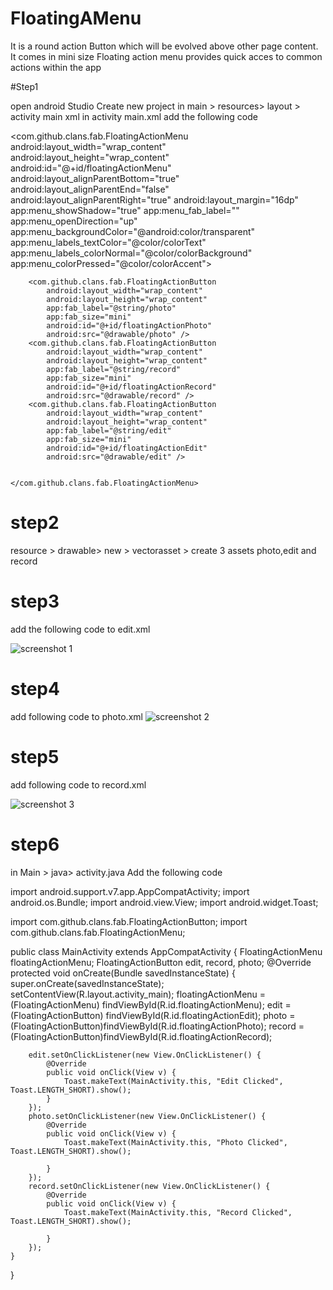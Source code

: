# FloatingAMenu
It is a round action Button  which will be evolved above other page content. It comes in mini size
Floating action menu provides quick acces to common actions within the app

#Step1 

open android Studio
Create new project
in main > resources> layout > activity main xml 
in activity main.xml  add the following code

<?xml version="1.0" encoding="utf-8"?>
<RelativeLayout xmlns:android="http://schemas.android.com/apk/res/android"
    android:layout_width="match_parent"
    android:layout_height="match_parent"
    xmlns:app="http://schemas.android.com/apk/res-auto">
    <com.github.clans.fab.FloatingActionMenu
        android:layout_width="wrap_content"
        android:layout_height="wrap_content"
        android:id="@+id/floatingActionMenu"
        android:layout_alignParentBottom="true"
        android:layout_alignParentEnd="false"
        android:layout_alignParentRight="true"
        android:layout_margin="16dp"
        app:menu_showShadow="true"
        app:menu_fab_label=""
        app:menu_openDirection="up"
        app:menu_backgroundColor="@android:color/transparent"
        app:menu_labels_textColor="@color/colorText"
        app:menu_labels_colorNormal="@color/colorBackground"
        app:menu_colorPressed="@color/colorAccent">

        <com.github.clans.fab.FloatingActionButton
            android:layout_width="wrap_content"
            android:layout_height="wrap_content"
            app:fab_label="@string/photo"
            app:fab_size="mini"
            android:id="@+id/floatingActionPhoto"
            android:src="@drawable/photo" />
        <com.github.clans.fab.FloatingActionButton
            android:layout_width="wrap_content"
            android:layout_height="wrap_content"
            app:fab_label="@string/record"
            app:fab_size="mini"
            android:id="@+id/floatingActionRecord"
            android:src="@drawable/record" />
        <com.github.clans.fab.FloatingActionButton
            android:layout_width="wrap_content"
            android:layout_height="wrap_content"
            app:fab_label="@string/edit"
            app:fab_size="mini"
            android:id="@+id/floatingActionEdit"
            android:src="@drawable/edit" />


    </com.github.clans.fab.FloatingActionMenu>





</RelativeLayout>

# step2 

resource > drawable> new > vectorasset > create 3 assets
photo,edit and record

# step3

add the following code to edit.xml

![screenshot 1](https://user-images.githubusercontent.com/37542255/48366662-8a92a680-e67c-11e8-9ab4-ecd9dcbd6abb.png)

# step4
add following code to photo.xml
![screenshot 2](https://user-images.githubusercontent.com/37542255/48367355-6afc7d80-e67e-11e8-982a-22b347b911b2.png)


# step5
add following code to record.xml

![screenshot 3](https://user-images.githubusercontent.com/37542255/48367401-8f585a00-e67e-11e8-9a2e-0351442bbfcc.png)

# step6
in Main > java> activity.java
Add the following code



import android.support.v7.app.AppCompatActivity;
import android.os.Bundle;
import android.view.View;
import android.widget.Toast;

import com.github.clans.fab.FloatingActionButton;
import com.github.clans.fab.FloatingActionMenu;

public class MainActivity extends AppCompatActivity {
    FloatingActionMenu floatingActionMenu;
    FloatingActionButton edit, record, photo;
    @Override
    protected void onCreate(Bundle savedInstanceState) {
        super.onCreate(savedInstanceState);
        setContentView(R.layout.activity_main);
        floatingActionMenu = (FloatingActionMenu) findViewById(R.id.floatingActionMenu);
        edit = (FloatingActionButton) findViewById(R.id.floatingActionEdit);
        photo = (FloatingActionButton)findViewById(R.id.floatingActionPhoto);
        record = (FloatingActionButton)findViewById(R.id.floatingActionRecord);

        edit.setOnClickListener(new View.OnClickListener() {
            @Override
            public void onClick(View v) {
                Toast.makeText(MainActivity.this, "Edit Clicked", Toast.LENGTH_SHORT).show();
            }
        });
        photo.setOnClickListener(new View.OnClickListener() {
            @Override
            public void onClick(View v) {
                Toast.makeText(MainActivity.this, "Photo Clicked", Toast.LENGTH_SHORT).show();

            }
        });
        record.setOnClickListener(new View.OnClickListener() {
            @Override
            public void onClick(View v) {
                Toast.makeText(MainActivity.this, "Record Clicked", Toast.LENGTH_SHORT).show();

            }
        });
    }
}



